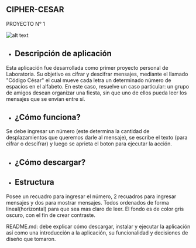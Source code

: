 ## CIPHER-CESAR
  PROYECTO N° 1
   
![alt text](https://sg.com.mx/sites/default/files/styles/max_w680/public/images/logo_laboratoria-07_%282%29.png?itok=C3VhoxMT)



+ ## Descripción de aplicación
 
Esta aplicación fue desarrollada como primer proyecto personal de Laboratoria.
Su objetivo es cifrar y descifrar mensajes, mediante el llamado "Código César" el cual mueve cada letra un determinado número de espacios en el alfabeto. 
En este caso, resuelve un caso particular: un grupo de amigos desean organizar una fiesta, sin que uno de ellos pueda leer los mensajes que se envían entre sí.
 

+ ## ¿Cómo funciona?

Se debe ingresar un número (este determina la cantidad de desplazamientos que queremos darle al mensaje), se escribe el texto (para cifrar o descifrar) y luego se aprieta el boton para ejecutar la acción.
 

+ ## ¿Cómo descargar?

 
+ ## Estructura 
 
Posee un recuadro para ingresar el número, 2 recuadros para ingresar mensajes y dos para mostrar mensajes.
Todos ordenados de forma lineal(horizontal) para que sea mas claro de leer. El fondo es de color gris oscuro, con el fin de crear contraste.






README.md: debe explicar cómo descargar, instalar y ejecutar la aplicación así como una introducción a la aplicación, su funcionalidad y decisiones de diseño que tomaron.